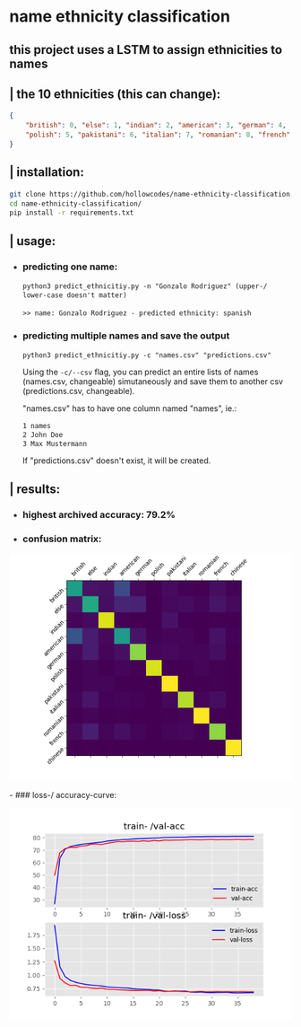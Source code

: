 # name ethnicity classification

## this project uses a LSTM to assign ethnicities to names

## | the 10 ethnicities (this can change):
```json
{
    "british": 0, "else": 1, "indian": 2, "american": 3, "german": 4, 
    "polish": 5, "pakistani": 6, "italian": 7, "romanian": 8, "french": 9, "chinese": 10
}
```

## | installation:
```bash
git clone https://github.com/hollowcodes/name-ethnicity-classification.git
cd name-ethnicity-classification/
pip install -r requirements.txt
```

## | usage:
 - ### predicting one name:
    ```
    python3 predict_ethnicitiy.py -n "Gonzalo Rodriguez" (upper-/ lower-case doesn't matter)

    >> name: Gonzalo Rodriguez - predicted ethnicity: spanish
    ```

 - ### predicting multiple names and save the output
    ```
    python3 predict_ethnicitiy.py -c "names.csv" "predictions.csv"
    ```

    Using the ```-c/--csv``` flag, you can predict an entire lists of names (names.csv, changeable) simutaneously and save them to another csv (predictions.csv, changeable).

    "names.csv" has to have one column named "names", ie.:
    ```csv
    1 names
    2 John Doe
    3 Max Mustermann
    ```

    If "predictions.csv" doesn't exist, it will be created.

## | results:

 - ### highest archived accuracy: 79.2%
 - ### confusion matrix:
<p align="center"> 
<img src="readme_images/confusion_matrix.png">
</p>
 - ### loss-/ accuracy-curve:
<p align="center"> 
<img src="readme_images/history.png">
</p>

 